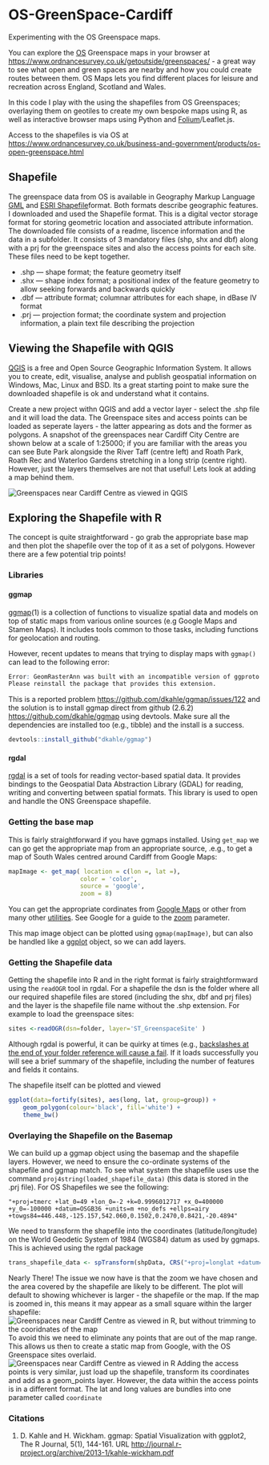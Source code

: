 # OS-GreenSpace-Cardiff
Experimenting with the OS Greenspace maps.

You can explore the [OS](https://www.ordnancesurvey.co.uk/) Greenspace maps in your browser at https://www.ordnancesurvey.co.uk/getoutside/greenspaces/ - a great way to see what open and green spaces are nearby and how you could create routes between them. OS Maps lets you find different places for leisure and recreation across England, Scotland and Wales.

In this code I play with the using the shapefiles from OS Greenspaces; overlaying them on geotiles to create my own bespoke maps using R, as well as interactive browser maps using Python and [Folium](https://folium.readthedocs.io/en/latest/)/Leaflet.js. 

Access to the shapefiles is via OS at https://www.ordnancesurvey.co.uk/business-and-government/products/os-open-greenspace.html 


## Shapefile
 
The greenspace data from OS is available in Geography Markup Language [GML](http://www.opengeospatial.org/standards/gml) and [ESRI Shapefile](https://www.esri.com/library/whitepapers/pdfs/shapefile.pdf)format. Both formats describe geographic features. I downloaded and used the Shapefile format. This is a digital vector storage format for storing geometric location and associated attribute information. The downloaded file consists of a readme, liscence information and the data in a subfolder. It consists of 3 mandatory files (shp, shx and dbf) along with a prj for the greenspace sites and also the access points for each site. These files need to be kept together.

* .shp — shape format; the feature geometry itself
* .shx — shape index format; a positional index of the feature geometry to allow seeking forwards and backwards quickly
* .dbf — attribute format; columnar attributes for each shape, in dBase IV format
* .prj — projection format; the coordinate system and projection information, a plain text file describing the projection

## Viewing the Shapefile with QGIS
[QGIS](https://www.qgis.org/en/site/) is a free and Open Source Geographic Information System. It allows you to create, edit, visualise, analyse and publish geospatial information on Windows, Mac, Linux and BSD. Its a great starting point to make sure the downloaded shapefile is ok and understand what it contains. 

Create a new project withn QGIS and add a vector layer - select the .shp file and it will load the data. The Greenspace sites and access points can be loaded as seperate layers - the latter appearing as dots and the former as polygons. A snapshot of the greenspaces near Cardiff City Centre are shown below at a scale of 1:25000; if you are familiar with the areas you can see Bute Park alongside the River Taff (centre left) and Roath Park, Roath Rec and Waterloo Gardens stretching in a long strip (centre right). However, just the layers themselves are not that useful! Lets look at adding a map behind them.

![Greenspaces near Cardiff Centre as viewed in QGIS](/img/Cardiff_greenspace_qgis.png?raw=true "Optional Title")

## Exploring the Shapefile with R
The concept is quite straightforward - go grab the appropriate base map and then plot the shapefile over the top of it as a set of polygons. However there are a few potential trip points!

### Libraries

#### ggmap
[ggmap](https://cran.r-project.org/web/packages/ggmap/ggmap.pdf)(1) is a collection of functions to visualize spatial data and models on top of static maps from various online sources (e.g Google Maps and Stamen Maps). It includes tools common to those tasks, including functions for geolocation and routing.

However, recent updates to means that trying to display maps with ```ggmap()``` can lead to the following error:

```R
Error: GeomRasterAnn was built with an incompatible version of ggproto.
Please reinstall the package that provides this extension.
```

This is a reported problem https://github.com/dkahle/ggmap/issues/122 and the solution is to install ggmap direct from github (2.6.2) https://github.com/dkahle/ggmap using devtools. Make sure all the dependencies are installed too (e.g., tibble) and the install is a success.

```R
devtools::install_github("dkahle/ggmap")
```
#### rgdal
[rgdal](https://cran.r-project.org/web/packages/rgdal/rgdal.pdf) is a set of tools for reading vector-based spatial data. It provides bindings to the Geospatial Data Abstraction Library (GDAL) for reading, writing and converting between spatial formats. This library is used to open and handle the ONS Greenspace shapefile. 

### Getting the base map
This is fairly straightforward if you have ggmaps installed. Using ```get_map``` we can go get the appropriate map from an appropriate source, .e.g., to get a map of South Wales centred around Cardiff from Google Maps:

```R
mapImage <- get_map( location = c(lon =, lat =), 
                    color = 'color',
                    source = 'google',
                    zoom = 8)
```
You can get the appropriate cordinates from [Google Maps](https://support.google.com/maps/answer/18539?co=GENIE.Platform%3DDesktop&hl=en) or other from many other [utilities](https://www.gps-coordinates.net). See Google for a guide to the [zoom](https://developers.google.com/maps/documentation/static-maps/intro#Zoomlevels) parameter.

This map image object can be plotted using ```ggmap(mapImage)```, but can also be handled like a [ggplot](http://ggplot2.org) object, so we can add layers.

### Getting the Shapefile data
Getting the shapefile into R and in the right format is fairly straightformward using the ```readOGR``` tool in rgdal. For a shapefile the dsn is the folder where all our required shapefile files are stored (including the shx, dbf and prj files) and the layer is the shapefile file name without the .shp extension. For example to load the greenspace sites:

```R
sites <-readOGR(dsn=folder, layer='ST_GreenspaceSite' )
```

Although rgdal is powerful, it can be quirky at times (e.g., [backslashes at the end of your folder reference will cause a fail](http://zevross.com/blog/2016/01/13/tips-for-reading-spatial-files-into-r-with-rgdal/). If it loads successfully you will see a brief summary of the shapefile, including the number of features and fields it contains.

The shapefile itself can be plotted and viewed 
```r
ggplot(data=fortify(sites), aes(long, lat, group=group)) + 
    geom_polygon(colour='black', fill='white') +
    theme_bw()
```

### Overlaying the Shapefile on the Basemap
We can build up a ggmap object using the basemap and the shapefile layers. However, we need to ensure the co-ordinate systems of the shapefile and ggmap match. To see what system the shapefile uses use the command ```proj4string(loaded_shapefile_data)``` (this data is stored in the .prj file). For OS Shapefiles we see the following: 
```
"+proj=tmerc +lat_0=49 +lon_0=-2 +k=0.9996012717 +x_0=400000 +y_0=-100000 +datum=OSGB36 +units=m +no_defs +ellps=airy +towgs84=446.448,-125.157,542.060,0.1502,0.2470,0.8421,-20.4894"
```
We need to transform the shapefile into the coordinates (latitude/longitude) on the World Geodetic System of 1984 (WGS84) datum as used by ggmaps. This is achieved using the rgdal package

```r
trans_shapefile_data <- spTransform(shpData, CRS("+proj=longlat +datum=WGS84"))
```

Nearly There! The issue we now have is that the zoom we have chosen and the area covered by the shapefile are likely to be different. The plot will default to showing whichever is larger - the shapefile or the map. If the map is zoomed in, this means it may appear as a small square within the larger shapefile:
![Greenspaces near Cardiff Centre as viewed in R, but without trimming to the cooridnates of the map](/img/cardiff_greenspace_notrim.png?raw=true "untrimmed data")
To avoid this we need to eliminate any points that are out of the map range. This allows us then to create a static map from Google, with the OS Greenspace sites overlaid. 
![Greenspaces near Cardiff Centre as viewed in R](/img/cardiff_greenspace.png?raw=true "Greenspace Data")
Adding the access points is very similar, just load up the shapefile, transform its coordinates and add as a geom_points layer. However, the data within the access points is in a different format. The lat and long values are bundles into one parameter called ```coordinate```

### Citations
1. D. Kahle and H. Wickham. ggmap: Spatial Visualization with ggplot2, The R Journal, 5(1), 144-161. URL http://journal.r-project.org/archive/2013-1/kahle-wickham.pdf
